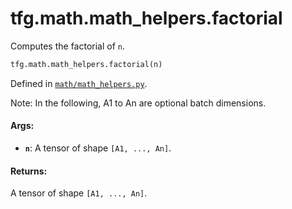 <div itemscope itemtype="http://developers.google.com/ReferenceObject">
<meta itemprop="name" content="tfg.math.math_helpers.factorial" />
<meta itemprop="path" content="Stable" />
</div>

# tfg.math.math_helpers.factorial

Computes the factorial of `n`.

``` python
tfg.math.math_helpers.factorial(n)
```



Defined in [`math/math_helpers.py`](https://github.com/tensorflow/agents/tree/master/tensorflow_graphics/math/math_helpers.py).

<!-- Placeholder for "Used in" -->

Note:
  In the following, A1 to An are optional batch dimensions.

#### Args:

* <b>`n`</b>: A tensor of shape `[A1, ..., An]`.


#### Returns:

A tensor of shape `[A1, ..., An]`.